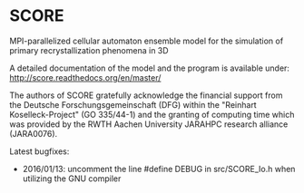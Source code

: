 # SCORE
MPI-parallelized cellular automaton ensemble model for the simulation of primary recrystallization phenomena in 3D

A detailed documentation of the model and the program is available under:
http://score.readthedocs.org/en/master/

The authors of SCORE gratefully acknowledge the financial support from the Deutsche Forschungsgemeinschaft (DFG) within the "Reinhart Koselleck-Project" (GO 335/44-1) and the granting of computing time which was provided by the RWTH Aachen University JARAHPC research alliance (JARA0076).


Latest bugfixes:
- 2016/01/13: uncomment the line #define DEBUG in src/SCORE_Io.h when utilizing the GNU compiler
